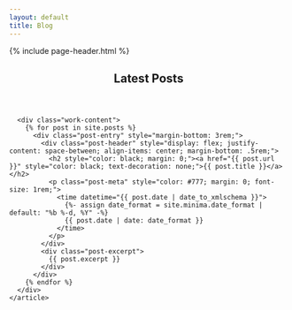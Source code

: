 ```yaml
---
layout: default
title: Blog
---
```


{% include page-header.html %}

<div class="blog-page">
  <div class="wrapper">
    <article class="work-item">
      <header class="page-work-header">
        <div class="header-content">
          <div class="page-work-info">
            <h1>Latest Posts</h1>
          </div>
        </div>
      </header>

      <div class="work-content">
        {% for post in site.posts %}
          <div class="post-entry" style="margin-bottom: 3rem;">
            <div class="post-header" style="display: flex; justify-content: space-between; align-items: center; margin-bottom: .5rem;">
              <h2 style="color: black; margin: 0;"><a href="{{ post.url }}" style="color: black; text-decoration: none;">{{ post.title }}</a></h2>
              <p class="post-meta" style="color: #777; margin: 0; font-size: 1rem;">
                <time datetime="{{ post.date | date_to_xmlschema }}">
                  {%- assign date_format = site.minima.date_format | default: "%b %-d, %Y" -%}
                  {{ post.date | date: date_format }}
                </time>
              </p>
            </div>
            <div class="post-excerpt">
              {{ post.excerpt }}
            </div>
          </div>
        {% endfor %}
      </div>
    </article>
  </div>
</div>
